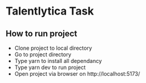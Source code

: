 # Talentlytica Task

## How to run project

- Clone project to local directory
- Go to project directory
- Type yarn to install all dependancy
- Type yarn dev to run project
- Open project via browser on http://localhost:5173/
